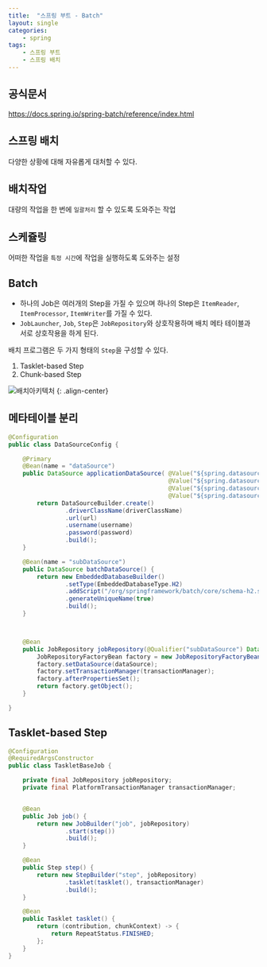 ```yaml
---
title:  "스프링 부트 - Batch"
layout: single
categories:
    - spring
tags:
    - 스프링 부트
    - 스프링 배치
---
```


## 공식문서
https://docs.spring.io/spring-batch/reference/index.html

## 스프링 배치
다양한 상황에 대해 자유롭게 대처할 수 있다.

## 배치작업
대량의 작업을 한 번에 `일괄처리` 할 수 있도록 도와주는 작업

## 스케쥴링
어떠한 작업을 `특정 시간`에 작업을 실행하도록 도와주는 설정

## Batch
- 하나의 Job은 여러개의 Step을 가질 수 있으며 하나의 Step은 `ItemReader`, `ItemProcessor`, `ItemWriter`를 가질 수 있다. 
- `JobLauncher`, `Job`, `Step`은 `JobRepository`와 상호작용하며 배치 메타 테이블과 서로 상호작용을 하게 된다.

배치 프로그램은 두 가지 형태의 `Step`을 구성할 수 있다.
1. Tasklet-based Step
2. Chunk-based Step

![배치아키텍처](https://github.com/user-attachments/assets/c84c735c-9dfd-4c80-8905-a99b09a0163b)
{: .align-center}


## 메타테이블 분리
```java
@Configuration
public class DataSourceConfig {

    @Primary
    @Bean(name = "dataSource")
    public DataSource applicationDataSource( @Value("${spring.datasource.driver-class-name}") String driverClassName,
                                             @Value("${spring.datasource.url}") String url,
                                             @Value("${spring.datasource.username}") String username,
                                             @Value("${spring.datasource.password}") String password) {
        return DataSourceBuilder.create()
                .driverClassName(driverClassName)
                .url(url)
                .username(username)
                .password(password)
                .build();
    }

    @Bean(name = "subDataSource")
    public DataSource batchDataSource() {
        return new EmbeddedDatabaseBuilder()
                .setType(EmbeddedDatabaseType.H2)
                .addScript("/org/springframework/batch/core/schema-h2.sql")
                .generateUniqueName(true)
                .build();
    }



    @Bean
    public JobRepository jobRepository(@Qualifier("subDataSource") DataSource dataSource, PlatformTransactionManager transactionManager) throws Exception {
        JobRepositoryFactoryBean factory = new JobRepositoryFactoryBean();
        factory.setDataSource(dataSource);
        factory.setTransactionManager(transactionManager);
        factory.afterPropertiesSet();
        return factory.getObject();
    }

}
```



## Tasklet-based Step
```java
@Configuration
@RequiredArgsConstructor
public class TaskletBaseJob {

    private final JobRepository jobRepository;
    private final PlatformTransactionManager transactionManager;


    @Bean
    public Job job() {
        return new JobBuilder("job", jobRepository)
                .start(step())
                .build();
    }

    @Bean
    public Step step() {
        return new StepBuilder("step", jobRepository)
                .tasklet(tasklet(), transactionManager)
                .build();
    }

    @Bean
    public Tasklet tasklet() {
        return (contribution, chunkContext) -> {
            return RepeatStatus.FINISHED;
        };
    }
}
```


















